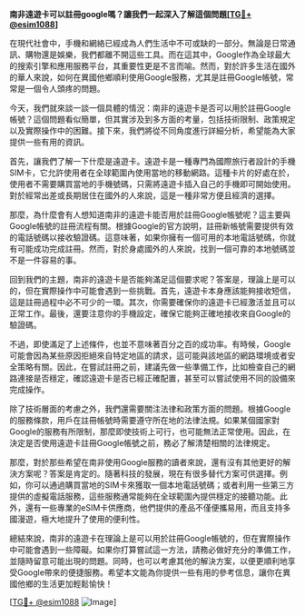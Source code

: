 **南非遠遊卡可以註冊google嗎？讓我們一起深入了解這個問題[[TG💪+ @esim1088](https://t.me/s/esim1088)]**

在現代社會中，手機和網絡已經成為人們生活中不可或缺的一部分。無論是日常通訊、購物還是娛樂，我們都離不開這些工具。而在這其中，Google作為全球最大的搜索引擎和應用服務平台，其重要性更是不言而喻。然而，對於許多生活在國外的華人來說，如何在異國他鄉順利使用Google服務，尤其是註冊Google帳號，常常是一個令人頭疼的問題。

今天，我們就來談一談一個具體的情況：南非的遠遊卡是否可以用於註冊Google帳號？這個問題看似簡單，但其實涉及到多方面的考量，包括技術限制、政策規定以及實際操作中的困難。接下來，我們將從不同角度進行詳細分析，希望能為大家提供一些有用的資訊。

首先，讓我們了解一下什麼是遠遊卡。遠遊卡是一種專門為國際旅行者設計的手機SIM卡，它允許使用者在全球範圍內使用當地的移動網路。這種卡片的好處在於，使用者不需要購買當地的手機號碼，只需將遠遊卡插入自己的手機即可開始使用。對於經常出差或長期居住在國外的人來說，這是一種非常方便且經濟的選擇。

那麼，為什麼會有人想知道南非的遠遊卡能否用於註冊Google帳號呢？這主要與Google帳號的註冊流程有關。根據Google的官方說明，註冊新帳號需要提供有效的電話號碼以接收驗證碼。這意味著，如果你擁有一個可用的本地電話號碼，你就有可能成功完成註冊。然而，對於身處國外的人來說，找到一個可靠的本地號碼並不是一件容易的事。

回到我們的主題，南非的遠遊卡是否能夠滿足這個要求呢？答案是，理論上是可以的，但在實際操作中可能會遇到一些挑戰。首先，遠遊卡本身應該能夠接收短信，這是註冊過程中必不可少的一環。其次，你需要確保你的遠遊卡已經激活並且可以正常工作。最後，還要注意你的手機設定，確保它能夠正確地接收來自Google的驗證碼。

不過，即使滿足了上述條件，也並不意味著百分之百的成功率。有時候，Google可能會因為某些原因拒絕來自特定地區的請求，這可能與該地區的網路環境或者安全策略有關。因此，在嘗試註冊之前，建議先做一些準備工作，比如檢查自己的網路連接是否穩定，確認遠遊卡是否已經正確配置，甚至可以嘗試使用不同的設備來完成操作。

除了技術層面的考慮之外，我們還需要關注法律和政策方面的問題。根據Google的服務條款，用戶在註冊帳號時需要遵守所在地的法律法規。如果某個國家對Google的服務有所限制，那麼即使技術上可行，也可能無法正常使用。因此，在決定是否使用遠遊卡註冊Google帳號之前，務必了解清楚相關的法律規定。

那麼，對於那些希望在南非使用Google服務的讀者來說，還有沒有其他更好的解決方案呢？答案是肯定的。隨著科技的發展，現在有很多替代方案可供選擇。例如，你可以通過購買當地的SIM卡來獲取一個本地電話號碼；或者利用一些第三方提供的虛擬電話服務，這些服務通常能夠在全球範圍內提供穩定的接聽功能。此外，還有一些專業的eSIM卡供應商，他們提供的產品不僅便攜易用，而且支持多國漫遊，極大地提升了使用的便利性。

總結來說，南非的遠遊卡在理論上是可以用於註冊Google帳號的，但在實際操作中可能會遇到一些障礙。如果你打算嘗試這一方法，請務必做好充分的準備工作，並隨時留意可能出現的問題。同時，也可以考慮其他的解決方案，以便更順利地享受Google帶來的便捷服務。希望本文能為你提供一些有用的參考信息，讓你在異國他鄉的生活更加輕鬆愉快！

[[TG💪+ @esim1088](https://t.me/s/esim1088) ![Image](https://i.postimg.cc/4NQfJmqS/Snipaste-2025-05-13-00-14-12.png)]